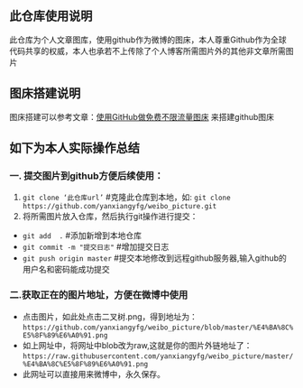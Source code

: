 ## 此仓库使用说明
此仓库为个人文章图库，使用github作为微博的图床，本人尊重Github作为全球代码共享的权威，本人也承若不上传除了个人博客所需图片外的其他非文章所需图片


## 图床搭建说明
图床搭建可以参考文章：[使用GitHub做免费不限流量图床](http://jingpin.jikexueyuan.com/article/36279.html) 来搭建github图床

## 如下为本人实际操作总结
### 一. 提交图片到github方便后续使用：
1. `git clone ‘此仓库url’`   #克隆此仓库到本地，如: `git clone https://github.com/yanxiangyfg/weibo_picture.git`
2. 将所需图片放入仓库，然后执行git操作进行提交：
* `git add  .`  		#添加新增到本地仓库
* `git commit -m "提交日志"`  	#增加提交日志
* `git push origin master`  	#提交本地修改到远程github服务器,输入github的用户名和密码能成功提交

### 二.获取正在的图片地址，方便在微博中使用
* 点击图片，如此处点击二叉树.png，得到地址为：`https://github.com/yanxiangyfg/weibo_picture/blob/master/%E4%BA%8C%E5%8F%89%E6%A0%91.png`
* 如上网址中，将网址中blob改为raw,这就是你的图片外链地址了： `https://raw.githubusercontent.com/yanxiangyfg/weibo_picture/master/%E4%BA%8C%E5%8F%89%E6%A0%91.png`
* 此网址可以直接用来微博中，永久保存。
